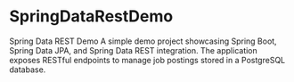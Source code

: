 # SpringDataRestDemo
Spring Data REST Demo A simple demo project showcasing Spring Boot, Spring Data JPA, and Spring Data REST integration. The application exposes RESTful endpoints to manage job postings stored in a PostgreSQL database.
